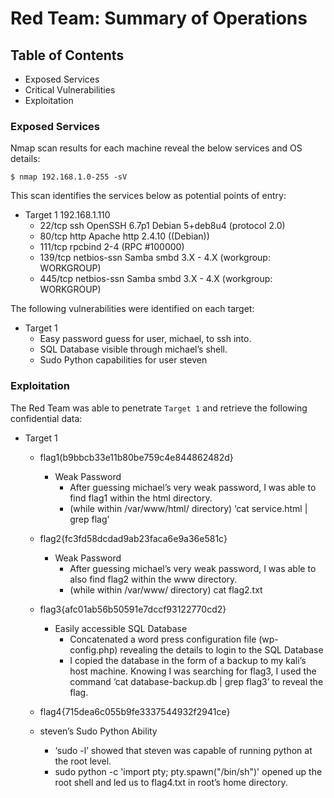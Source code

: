 # Red Team: Summary of Operations

## Table of Contents
- Exposed Services
- Critical Vulnerabilities
- Exploitation

### Exposed Services
Nmap scan results for each machine reveal the below services and OS details:

```
$ nmap 192.168.1.0-255 -sV

```

This scan identifies the services below as potential points of entry:
- Target 1 192.168.1.110
  - 22/tcp  ssh          OpenSSH 6.7p1 Debian 5+deb8u4 (protocol 2.0)
  - 80/tcp  http         Apache http 2.4.10 ((Debian))
  - 111/tcp rpcbind      2-4 (RPC #100000)
  - 139/tcp netbios-ssn  Samba smbd 3.X - 4.X (workgroup: WORKGROUP)
  - 445/tcp netbios-ssn  Samba smbd 3.X - 4.X (workgroup: WORKGROUP)

The following vulnerabilities were identified on each target:
- Target 1
  - Easy password guess for user, michael, to ssh into.
  - SQL Database visible through michael’s shell.
  - Sudo Python capabilities for user steven



### Exploitation
The Red Team was able to penetrate `Target 1` and retrieve the following confidential data:
- Target 1
  - flag1(b9bbcb33e11b80be759c4e844862482d}
    - Weak Password
      - After guessing michael’s very weak password, I was able to find flag1 within the html 		directory.
      - (while within /var/www/html/ directory) ‘cat service.html | grep flag’



  - flag2{fc3fd58dcdad9ab23faca6e9a36e581c}
    - Weak Password
      - After guessing michael’s very weak password, I was able to also find flag2 within the www 		directory.
      - (while within /var/www/ directory) cat flag2.txt



  - flag3{afc01ab56b50591e7dccf93122770cd2}
    - Easily accessible SQL Database
      - Concatenated a word press configuration file (wp-config.php) revealing the details to login 		to the SQL Database
      - I copied the database in the form of a backup to my kali’s host machine. Knowing I was 		searching for flag3, I used the command ‘cat database-backup.db | grep flag3’ to reveal 		the flag.



   - flag4{715dea6c055b9fe3337544932f2941ce}
    - steven’s Sudo Python Ability
      - ‘sudo -l’ showed that steven was capable of running python at the root level.
      - sudo python -c 'import pty; pty.spawn("/bin/sh")' opened up the root shell and led us to 		flag4.txt in root’s home directory. 
























